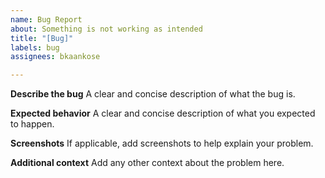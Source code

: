```yaml
---
name: Bug Report
about: Something is not working as intended
title: "[Bug]"
labels: bug
assignees: bkaankose

---
```


**Describe the bug**
A clear and concise description of what the bug is.

**Expected behavior**
A clear and concise description of what you expected to happen.

**Screenshots**
If applicable, add screenshots to help explain your problem.

**Additional context**
Add any other context about the problem here.
